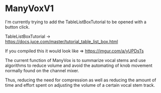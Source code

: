 # ManyVoxV1

I'm currently trying to add the TableListBoxTutorial to be opened with a button click. 

TableListBoxTutorial -> https://docs.juce.com/master/tutorial_table_list_box.html



If you compiled this it would look like =>  https://imgur.com/a/yUPDsTs

The current function of ManyVox is to summarize vocal stems and use algorithms to reduce volume and avoid the automating of knob movement normally found 
on the channel mixer. 

Thus, reducing the need for compression as well as reducing the amount of time and effort spent on adjusting the volume of a certain vocal stem track.


